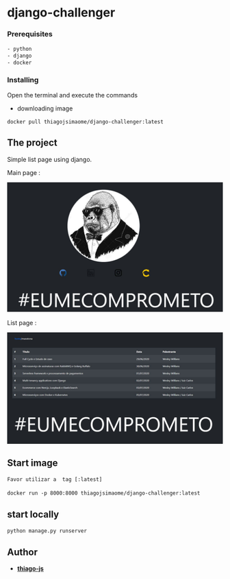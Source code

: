 # django-challenger

### Prerequisites

```
- python
- django
- docker
```

### Installing

Open the terminal and execute the commands

- downloading image

```
docker pull thiagojsimaome/django-challenger:latest
```

## The project

Simple list page using django.

Main page :

![alt text](./webapp/static/img/firstPage.JPG "title")

List page :

![alt text](./webapp/static/img/SecondePage.JPG "title")

## Start image

```
Favor utilizar a  tag [:latest]

docker run -p 8000:8000 thiagojsimaome/django-challenger:latest
```

## start locally

```
python manage.py runserver
```

## Author

-   [**thiago-js**](https://github.com/thiago-js)
